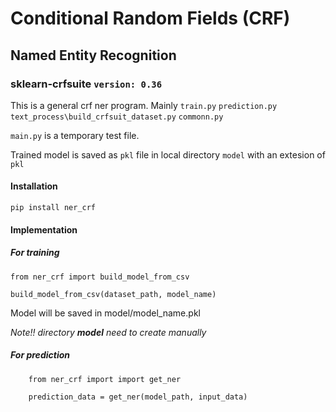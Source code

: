# Conditional Random Fields (CRF)
## Named Entity Recognition
### sklearn-crfsuite `version: 0.36`

This is a general crf ner program. Mainly  `train.py` `prediction.py` `text_process\build_crfsuit_dataset.py` `commonn.py`

`main.py` is  a temporary test file.

Trained model is saved as `pkl` file in local directory `model` with an extesion of `pkl`

#### Installation
    pip install ner_crf

#### Implementation
##### For training
    from ner_crf import build_model_from_csv
    
    build_model_from_csv(dataset_path, model_name)

Model will be saved in model/model_name.pkl 

_Note!! directory **model** need to create manually_
##### For prediction
        from ner_crf import import get_ner
        
        prediction_data = get_ner(model_path, input_data)
